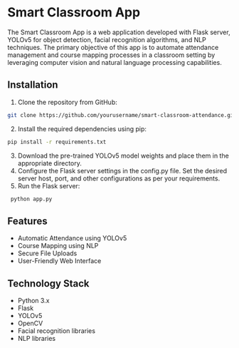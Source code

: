 # Smart Classroom App
The Smart Classroom App is a web application developed with Flask server, YOLOv5 for object detection, facial recognition algorithms, and NLP techniques. The primary objective of this app is to automate attendance management and course mapping processes in a classroom setting by leveraging computer vision and natural language processing capabilities.

## Installation
1. Clone the repository from GitHub:
```bash 
git clone https://github.com/yourusername/smart-classroom-attendance.git
```
2. Install the required dependencies using pip:
```bash
pip install -r requirements.txt
```
3. Download the pre-trained YOLOv5 model weights and place them in the appropriate directory.
4. Configure the Flask server settings in the config.py file. Set the desired server host, port, and other configurations as per your requirements.
5. Run the Flask server:
```python
 python app.py
```
## Features
* Automatic Attendance using YOLOv5
* Course Mapping using NLP
* Secure File Uploads
* User-Friendly Web Interface

## Technology Stack
* Python 3.x
* Flask
* YOLOv5
* OpenCV
* Facial recognition libraries
* NLP libraries
